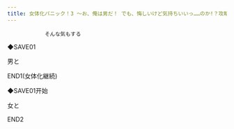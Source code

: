 ```yaml
---
title: 女体化パニック！3 ～お、俺は男だ！ でも、悔しいけど気持ちいいっ……のか!？攻略
---
```


                そんな気もする

◆SAVE01

男と



END1(女体化継続)



◆SAVE01开始

女と



END2


              
